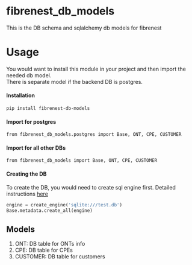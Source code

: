 # fibrenest_db_models
This is the DB schema and sqlalchemy db models for fibrenest

# Usage
You would want to install this module in your project and then import the 
needed db model.  
There is separate model if the backend DB is postgres. 

#### Installation
`pip install fibrenest-db-models`

#### Import for postgres
`from fibrenest_db_models.postgres import Base, ONT, CPE, CUSTOMER`

#### Import for all other DBs
`from fibrenest_db_models import Base, ONT, CPE, CUSTOMER`

#### Creating the DB
To create the DB, you would need to create sql engine first. Detailed instructions [here](https://docs.sqlalchemy.org/en/13/orm/tutorial.html#connecting)
```python
engine = create_engine('sqlite:///test.db')
Base.metadata.create_all(engine)
```

## Models
1) ONT: DB table for ONTs info
2) CPE: DB table for CPEs
3) CUSTOMER: DB table for customers
